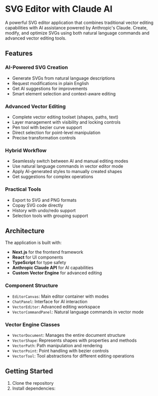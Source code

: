 # SVG Editor with Claude AI

A powerful SVG editor application that combines traditional vector editing capabilities with AI assistance powered by Anthropic's Claude. Create, modify, and optimize SVGs using both natural language commands and advanced vector editing tools.

## Features

### AI-Powered SVG Creation
- Generate SVGs from natural language descriptions
- Request modifications in plain English
- Get AI suggestions for improvements
- Smart element selection and context-aware editing

### Advanced Vector Editing
- Complete vector editing toolset (shapes, paths, text)
- Layer management with visibility and locking controls
- Pen tool with bezier curve support
- Direct selection for point-level manipulation
- Precise transformation controls

### Hybrid Workflow
- Seamlessly switch between AI and manual editing modes
- Use natural language commands in vector editor mode
- Apply AI-generated styles to manually created shapes
- Get suggestions for complex operations

### Practical Tools
- Export to SVG and PNG formats
- Copay SVG code directly 
- History with undo/redo support
- Selection tools with grouping support

## Architecture

The application is built with:
- **Next.js** for the frontend framework
- **React** for UI components
- **TypeScript** for type safety
- **Anthropic Claude API** for AI capabilities
- **Custom Vector Engine** for advanced editing

### Component Structure
- `EditorCanvas`: Main editor container with modes
- `ChatPanel`: Interface for AI interaction
- `VectorEditor`: Advanced editing workspace
- `VectorCommandPanel`: Natural language commands in vector mode

### Vector Engine Classes
- `VectorDocument`: Manages the entire document structure
- `VectorShape`: Represents shapes with properties and methods
- `VectorPath`: Path manipulation and rendering
- `VectorPoint`: Point handling with bezier controls
- `VectorTool`: Tool abstractions for different editing operations

## Getting Started

1. Clone the repository
2. Install dependencies:
